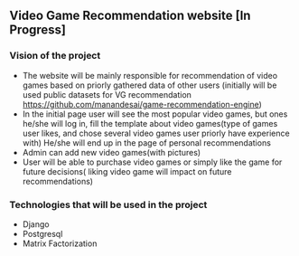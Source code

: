 ## **Video Game Recommendation website [In Progress]**

### Vision of the project

* The website will be mainly responsible for recommendation of video games based on priorly gathered data of other users (initially will be used public datasets for VG recommendation https://github.com/manandesai/game-recommendation-engine)
* In the initial page user will see the most popular video games, but ones he/she will log in, fill the template about video games(type of games user likes, and chose several video games user priorly have experience with) He/she will end up in the page of personal recommendations
* Admin can add new video games(with pictures)
* User will be able to purchase video games or simply like the game for future decisions( liking video game will impact on future recommendations)


### Technologies that will be used in the project 

* Django
* Postgresql 
* Matrix Factorization
